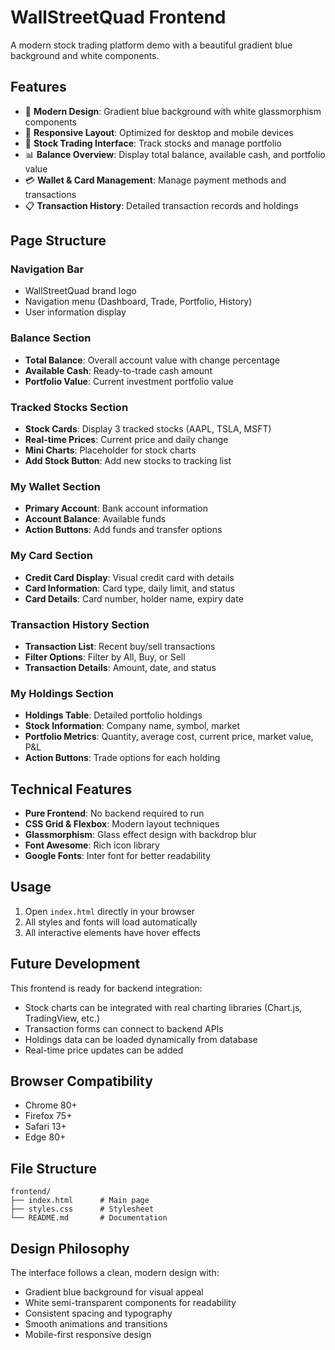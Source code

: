 # WallStreetQuad Frontend

A modern stock trading platform demo with a beautiful gradient blue background and white components.

## Features

- 🎨 **Modern Design**: Gradient blue background with white glassmorphism components
- 📱 **Responsive Layout**: Optimized for desktop and mobile devices
- 💼 **Stock Trading Interface**: Track stocks and manage portfolio
- 📊 **Balance Overview**: Display total balance, available cash, and portfolio value
- 💳 **Wallet & Card Management**: Manage payment methods and transactions
- 📋 **Transaction History**: Detailed transaction records and holdings

## Page Structure

### Navigation Bar
- WallStreetQuad brand logo
- Navigation menu (Dashboard, Trade, Portfolio, History)
- User information display

### Balance Section
- **Total Balance**: Overall account value with change percentage
- **Available Cash**: Ready-to-trade cash amount
- **Portfolio Value**: Current investment portfolio value

### Tracked Stocks Section
- **Stock Cards**: Display 3 tracked stocks (AAPL, TSLA, MSFT)
- **Real-time Prices**: Current price and daily change
- **Mini Charts**: Placeholder for stock charts
- **Add Stock Button**: Add new stocks to tracking list

### My Wallet Section
- **Primary Account**: Bank account information
- **Account Balance**: Available funds
- **Action Buttons**: Add funds and transfer options

### My Card Section
- **Credit Card Display**: Visual credit card with details
- **Card Information**: Card type, daily limit, and status
- **Card Details**: Card number, holder name, expiry date

### Transaction History Section
- **Transaction List**: Recent buy/sell transactions
- **Filter Options**: Filter by All, Buy, or Sell
- **Transaction Details**: Amount, date, and status

### My Holdings Section
- **Holdings Table**: Detailed portfolio holdings
- **Stock Information**: Company name, symbol, market
- **Portfolio Metrics**: Quantity, average cost, current price, market value, P&L
- **Action Buttons**: Trade options for each holding

## Technical Features

- **Pure Frontend**: No backend required to run
- **CSS Grid & Flexbox**: Modern layout techniques
- **Glassmorphism**: Glass effect design with backdrop blur
- **Font Awesome**: Rich icon library
- **Google Fonts**: Inter font for better readability

## Usage

1. Open `index.html` directly in your browser
2. All styles and fonts will load automatically
3. All interactive elements have hover effects

## Future Development

This frontend is ready for backend integration:

- Stock charts can be integrated with real charting libraries (Chart.js, TradingView, etc.)
- Transaction forms can connect to backend APIs
- Holdings data can be loaded dynamically from database
- Real-time price updates can be added

## Browser Compatibility

- Chrome 80+
- Firefox 75+
- Safari 13+
- Edge 80+

## File Structure

```
frontend/
├── index.html      # Main page
├── styles.css      # Stylesheet
└── README.md       # Documentation
```

## Design Philosophy

The interface follows a clean, modern design with:
- Gradient blue background for visual appeal
- White semi-transparent components for readability
- Consistent spacing and typography
- Smooth animations and transitions
- Mobile-first responsive design 